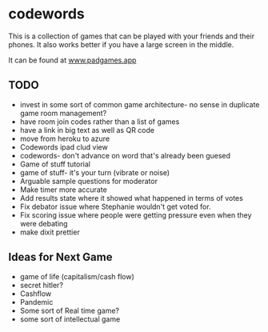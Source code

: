 # codewords
This is a collection of games that can be played with your friends and their phones. It also works better if you have a large screen in the middle.

It can be found at www.padgames.app

## TODO

+ invest in some sort of common game architecture- no sense in duplicate game room management?
+ have room join codes rather than a list of games
+ have a link in big text as well as QR code
+ move from heroku to azure
+ Codewords ipad clud view
+ codewords- don't advance on word that's already been guesed
+ Game of stuff tutorial
+ game of stuff- it's your turn (vibrate or noise)
+ Arguable  sample questions for moderator
+ Make timer more accurate
+ Add results state where it showed what happened in terms of votes
+ Fix debator issue where Stephanie wouldn't get voted for.
+ Fix scoring issue where people were getting pressure even when they were debating
+ make dixit prettier


## Ideas for Next Game

+ game of life (capitalism/cash flow)
+ secret hitler?
+ Cashflow
+ Pandemic
+ Some sort of Real time game?
+ some sort of intellectual game
